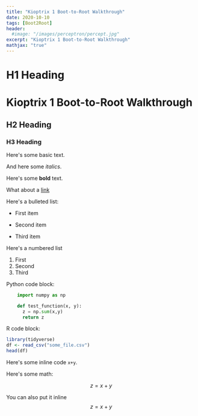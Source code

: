 ```yaml
---
title: "Kioptrix 1 Boot-to-Root Walkthrough"
date: 2020-10-10
tags: [Boot2Root]
header:
  #image: "/images/perceptron/percept.jpg"
excerpt: "Kioptrix 1 Boot-to-Root Walkthrough"
mathjax: "true"
---
```


# H1 Heading
# Kioptrix 1 Boot-to-Root Walkthrough

## H2 Heading

### H3 Heading

Here's some basic text.

And here some *italics*.

Here's some **bold** text.

What about a [link](https://github.com/KarlBiron)

Here's a bulleted list:
* First item
+ Second item
- Third item

Here's a numbered list
1. First
2. Second
3. Third

Python code block:
```python
    import numpy as np

    def test_function(x, y):
      z = np.sum(x,y)
      return z  
```

R code block:
```r
library(tidyverse)
df <- read_csv("some_file.csv")
head(df)
```

Here's some inline code `x+y`.

Here's some math:

$$z=x+y$$

You can also put it inline $$z=x+y$$

